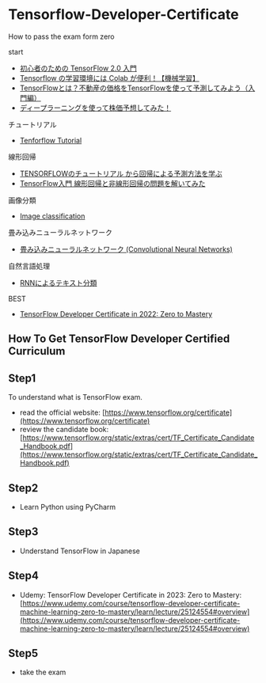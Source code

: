 # Tensorflow-Developer-Certificate
How to pass the exam form zero

start
- [初心者のための TensorFlow 2.0 入門](https://www.tensorflow.org/tutorials/quickstart/beginner?hl=ja)
- [Tensorflow の学習環境には Colab が便利！【機械学習】](https://rightcode.co.jp/blog/information-technology/tensorflow-colab)
- [TensorFlowとは？不動産の価格をTensorFlowを使って予測してみよう（入門編）](https://www.codexa.net/tensorflow-for-begginer/)
- [ディープラーニングを使って株価予想してみた！](https://rightcode.co.jp/blog/information-technology/deep-learning-stock-price-forecast-create)

チュートリアル
- [Tenforflow Tutorial](https://www.tensorflow.org/tutorials?hl=ja)

線形回帰
- [TENSORFLOWのチュートリアル から回帰による予測方法を学ぶ](https://korattablog.com/2020/08/18/tensorflow-tutorial-regression-analysis/)
- [TensorFlow入門 線形回帰と非線形回帰の問題を解いてみた](https://qiita.com/MahoTakara/items/0d7284774c2adf1f05ec)

画像分類
- [Image classification](https://www.tensorflow.org/tutorials/images/classification?hl=ja)

畳み込みニューラルネットワーク
- [畳み込みニューラルネットワーク (Convolutional Neural Networks)](https://www.tensorflow.org/tutorials/images/cnn?hl=ja)

自然言語処理
- [RNNによるテキスト分類](https://www.tensorflow.org/text/tutorials/text_classification_rnn?hl=ja)

BEST
- [TensorFlow Developer Certificate in 2022: Zero to Mastery](https://www.udemy.com/course/tensorflow-developer-certificate-machine-learning-zero-to-mastery/)

## How To Get TensorFlow Developer Certified Curriculum

## Step1

To understand what is TensorFlow exam.

- read the official website: [https://www.tensorflow.org/certificate](https://www.tensorflow.org/certificate)
- review the candidate book: [https://www.tensorflow.org/static/extras/cert/TF_Certificate_Candidate_Handbook.pdf](https://www.tensorflow.org/static/extras/cert/TF_Certificate_Candidate_Handbook.pdf)

## Step2

- Learn Python using PyCharm

## Step3

- Understand TensorFlow in Japanese

## Step4

- Udemy: TensorFlow Developer Certificate in 2023: Zero to Mastery: [https://www.udemy.com/course/tensorflow-developer-certificate-machine-learning-zero-to-mastery/learn/lecture/25124554#overview](https://www.udemy.com/course/tensorflow-developer-certificate-machine-learning-zero-to-mastery/learn/lecture/25124554#overview)

## Step5

- take the exam
